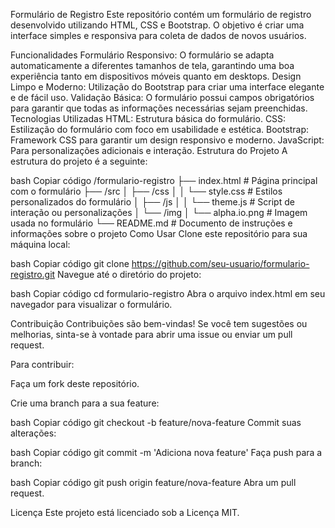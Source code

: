 Formulário de Registro
Este repositório contém um formulário de registro desenvolvido utilizando HTML, CSS e Bootstrap. O objetivo é criar uma interface simples e responsiva para coleta de dados de novos usuários.

Funcionalidades
Formulário Responsivo: O formulário se adapta automaticamente a diferentes tamanhos de tela, garantindo uma boa experiência tanto em dispositivos móveis quanto em desktops.
Design Limpo e Moderno: Utilização do Bootstrap para criar uma interface elegante e de fácil uso.
Validação Básica: O formulário possui campos obrigatórios para garantir que todas as informações necessárias sejam preenchidas.
Tecnologias Utilizadas
HTML: Estrutura básica do formulário.
CSS: Estilização do formulário com foco em usabilidade e estética.
Bootstrap: Framework CSS para garantir um design responsivo e moderno.
JavaScript: Para personalizações adicionais e interação.
Estrutura do Projeto
A estrutura do projeto é a seguinte:

bash
Copiar código
/formulario-registro
  ├── index.html            # Página principal com o formulário
  ├── /src
  │   ├── /css
  │   │   └── style.css     # Estilos personalizados do formulário
  │   ├── /js
  │   │   └── theme.js      # Script de interação ou personalizações
  │   └── /img
  │       └── alpha.io.png  # Imagem usada no formulário
  └── README.md             # Documento de instruções e informações sobre o projeto
Como Usar
Clone este repositório para sua máquina local:

bash
Copiar código
git clone https://github.com/seu-usuario/formulario-registro.git
Navegue até o diretório do projeto:

bash
Copiar código
cd formulario-registro
Abra o arquivo index.html em seu navegador para visualizar o formulário.

Contribuição
Contribuições são bem-vindas! Se você tem sugestões ou melhorias, sinta-se à vontade para abrir uma issue ou enviar um pull request.

Para contribuir:

Faça um fork deste repositório.

Crie uma branch para a sua feature:

bash
Copiar código
git checkout -b feature/nova-feature
Commit suas alterações:

bash
Copiar código
git commit -m 'Adiciona nova feature'
Faça push para a branch:

bash
Copiar código
git push origin feature/nova-feature
Abra um pull request.

Licença
Este projeto está licenciado sob a Licença MIT.
